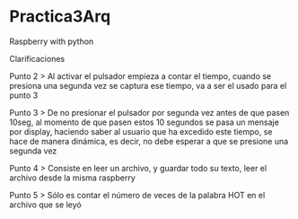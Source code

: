 # Practica3Arq
Raspberry with python


Clarificaciones

Punto 2 >
   Al activar el pulsador empieza a contar el tiempo, cuando se presiona una segunda vez se captura ese tiempo, va a ser el usado para el
   punto 3
   
Punto 3 >
  De no presionar el pulsador por segunda vez antes de que pasen 10seg, al momento de que pasen estos 10 segundos se pasa un mensaje por
  display, haciendo saber al usuario que ha excedido este tiempo, se hace de manera dinámica, es decir, no debe esperar a que se presione
  una segunda vez
  
Punto 4 >
  Consiste en leer un archivo, y guardar todo su texto, leer el archivo desde la misma raspberry
  
Punto 5 >
  Sólo es contar el número de veces de la palabra HOT en el archivo que se leyó
